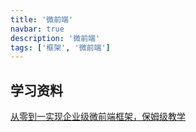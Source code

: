 ```yaml
---
title: '微前端'
navbar: true
description: '微前端'
tags: ['框架', '微前端']
---
```


## 学习资料

[从零到一实现企业级微前端框架，保姆级教学](https://juejin.cn/post/7004661323124441102#heading-15)
